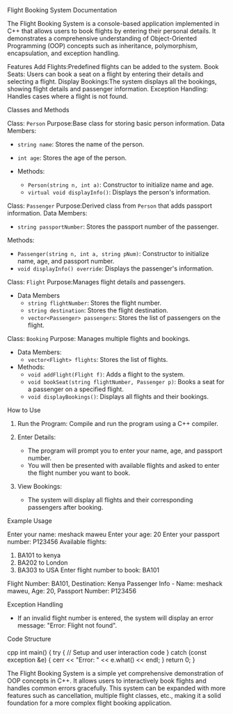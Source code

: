 Flight Booking System Documentation
 
The Flight Booking System is a console-based application implemented in C++ that allows users to book flights by entering their personal details. It demonstrates a comprehensive understanding of Object-Oriented Programming (OOP) concepts such as inheritance, polymorphism, encapsulation, and exception handling.

 Features
Add Flights:Predefined flights can be added to the system.
Book Seats: Users can book a seat on a flight by entering their details and selecting a flight.
Display Bookings:The system displays all the bookings, showing flight details and passenger information.
Exception Handling: Handles cases where a flight is not found.

Classes and Methods

Class: `Person`
Purpose:Base class for storing basic person information.
Data Members:
  - `string name`: Stores the name of the person.
  - `int age`: Stores the age of the person.

- Methods:
  - `Person(string n, int a)`: Constructor to initialize name and age.
  - `virtual void displayInfo()`: Displays the person's information.

Class: `Passenger`
Purpose:Derived class from `Person` that adds passport information.
Data Members:
  - `string passportNumber`: Stores the passport number of the passenger.

Methods:
  - `Passenger(string n, int a, string pNum)`: Constructor to initialize name, age, and passport number.
  - `void displayInfo() override`: Displays the passenger's information.

Class: `Flight`
Purpose:Manages flight details and passengers.
- Data Members
  - `string flightNumber`: Stores the flight number.
  - `string destination`: Stores the flight destination.
  - `vector<Passenger> passengers`: Stores the list of passengers on the flight.


Class: `Booking`
Purpose: Manages multiple flights and bookings.
- Data Members:
  - `vector<Flight> flights`: Stores the list of flights.
- Methods:
  - `void addFlight(Flight f)`: Adds a flight to the system.
  - `void bookSeat(string flightNumber, Passenger p)`: Books a seat for a passenger on a specified flight.
  - `void displayBookings()`: Displays all flights and their bookings.

How to Use

1. Run the Program:
   Compile and run the program using a C++ compiler.

2. Enter Details:
   - The program will prompt you to enter your name, age, and passport number.
   - You will then be presented with available flights and asked to enter the flight number you want to book.

3. View Bookings:
   - The system will display all flights and their corresponding passengers after booking.

Example Usage

Enter your name: meshack maweu
Enter your age: 20
Enter your passport number: P123456
Available flights: 
1. BA101 to kenya
2. BA202 to London
3. BA303 to USA
Enter flight number to book: BA101

Flight Number: BA101, Destination: Kenya
Passenger Info - Name: meshack maweu, Age: 20, Passport Number: P123456

Exception Handling
- If an invalid flight number is entered, the system will display an error message: "Error: Flight not found".

Code Structure

cpp
int main() {
    try {
        // Setup and user interaction code
    }
    catch (const exception &e) {
        cerr << "Error: " << e.what() << endl;
    }
    return 0;
}

The Flight Booking System is a simple yet comprehensive demonstration of OOP concepts in C++. It allows users to interactively book flights and handles common errors gracefully. This system can be expanded with more features such as cancellation, multiple flight classes, etc., making it a solid foundation for a more complex flight booking application.

